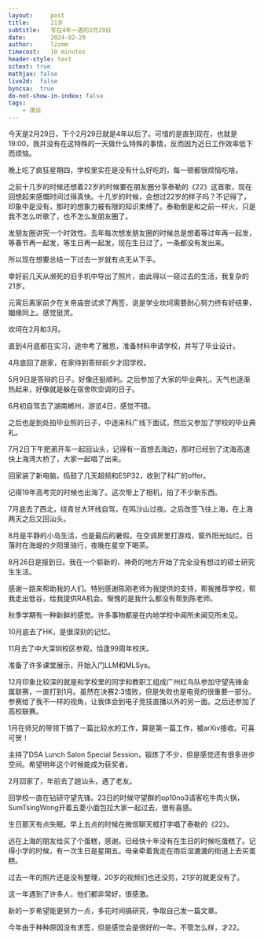 ```yaml
---
layout:     post
title:      21岁
subtitle:   写在4年一遇的2月29日
date:       2024-02-29
author:     lzzmm
timecost:   10 minutes
header-style: text
sctext: true
mathjax: false
live2d:  false
byncsa:  true
do-not-show-in-index: false
tags:
    - 漫谈
---
```


今天是2月29日，下个2月29日就是4年以后了。可惜的是直到现在，也就是19:00，我并没有在这特殊的一天做什么特殊的事情，反而因为近日工作效率低下而烦恼。

晚上吃了疯狂星期四，学校里实在是没有什么好吃的，每一顿都很烦恼吃啥。

之前十几岁的时候还想着22岁的时候要在朋友圈分享泰勒的《22》这首歌，现在回想起来感慨时间过得真快。十几岁的时候，会想过22岁的样子吗？不记得了，印象中是没有，那时的想象力被有限的知识束缚了。泰勒倒是和之前一样火，只是我不怎么听歌了，也不怎么发朋友圈了。

发朋友圈讲究一个时效性。去年每次想发朋友圈的时候总是想着等过年再一起发，等春节再一起发，等生日再一起发，现在生日过了，一条都没有发出来。

所以现在想要总结一下过去一岁就有点无从下手。

幸好前几天从濒死的旧手机中导出了照片，由此得以一窥过去的生活，我复杂的21岁。

元宵后离家前夕在关帝庙尝试求了两签，说是学业坎坷需要耐心努力终有好结果，姻缘同上。感觉挺灵。

坎坷在2月和3月。

直到4月底都在实习，途中考了雅思，准备材料申请学校，并写了毕业设计。

4月底回了趟家，在家待到答辩前夕才回学校。

5月9日是答辩的日子。好像还挺顺利。之后参加了大家的毕业典礼，天气也逐渐热起来，好像就是躲在宿舍吹空调的日子。

6月初自驾去了湖南郴州，游览4日，感觉不错。

之后也是到处拍毕业照的日子，中途来科广线下面试，然后又参加了学校的毕业典礼。

7月2日下午肥弟开车一起回汕头，记得有一首想去海边，那时已经到了沈海高速快上海湾大桥了，大家一起唱了出来。

回家装了新电脑，捣鼓了几天超频和ESP32，收到了科广的offer。

记得19年高考完的时候也出海了。这次带上了相机，拍了不少新东西。

7月底去了西北，绕青甘大环线自驾，在鸣沙山过夜。之后改签飞往上海，在上海两天之后又回汕头。

8月是平静的小岛生活，也是最后的暑假。在空调房里打游戏，窗外阳光灿烂。日落时在海堤的夕阳里骑行，夜晚在星空下喝茶。

8月26日是报到日。我在一个崭新的、神奇的地方开始了完全没有想过的硕士研究生生活。

感谢一路来帮助我的人们。特别感谢陈刚老师为我提供的支持，帮我推荐学校，帮我走出低谷，给我提供RA机会。惭愧的是我什么都没有帮到陈老师。

秋季学期有一种新鲜的感觉。许多事物都是在内地学校中闻所未闻见所未见。

10月底去了HK，是很深刻的记忆。

11月去了中大深圳校区参观，恰逢99周年校庆。

准备了许多课堂展示，开始入门LLM和MLSys。

12月印象比较深的就是和学校里的同学和教职工组成广州红鸟队参加守望先锋金属联赛，一直打到1月。虽然在决赛2:3惜败，但是失败也是电竞的很重要一部分。参赛给了我不一样的视角，让我体会到电子竞技直播以外的另一面。之后还参加了高校联赛。

1月在师兄的带领下搞了一篇比较水的工作，算是第一篇工作，被arXiv接收。可喜可贺！

主持了DSA Lunch Salon Special Session，锻炼了不少，但是感觉还有很多进步空间。希望明年这个时候能成为获奖者。

2月回家了，年前去了趟汕头，遇了老友。

回学校一直在钻研守望先锋。23日的时候守望群的op10no3请客吃牛肉火锅，SumTsingWong开着五菱小面包拉大家一起过去，很有喜感。

生日那天有点失眠。早上五点的时候在微信聊天框打字唱了泰勒的《22》。

远在上海的朋友给买了个蛋糕，感谢。已经快十年没有在生日的时候吃蛋糕了。记得小学的时候，有一次生日是星期五。母亲牵着我走在雨后湿漉漉的街道上去买蛋糕。

过去一年的照片还是没有整理，20岁的视频们也还没剪，21岁的就更没有了。

这一年遇到了许多人，他们都非常好，很感激。

新的一岁希望能更努力一点，多花时间搞研究，争取自己发一篇文章。

今年由于种种原因没有求签，但是感觉会是很好的一年。不管怎么样，才22。
